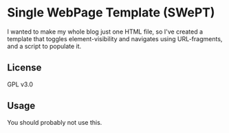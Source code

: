 # Single WebPage Template (SWePT)
I wanted to make my whole blog just one HTML file, so I've created a template that toggles element-visibility and navigates using URL-fragments, and a script to populate it.


## License
GPL v3.0


## Usage
You should probably not use this.
